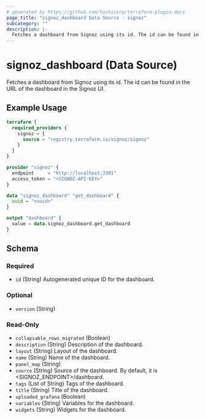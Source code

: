 ```yaml
---
# generated by https://github.com/hashicorp/terraform-plugin-docs
page_title: "signoz_dashboard Data Source - signoz"
subcategory: ""
description: |-
  Fetches a dashboard from Signoz using its id. The id can be found in the URL of the dashboard in the Signoz UI.
---
```


# signoz_dashboard (Data Source)

Fetches a dashboard from Signoz using its id. The id can be found in the URL of the dashboard in the Signoz UI.

## Example Usage

```terraform
terraform {
  required_providers {
    signoz = {
      source = "registry.terraform.io/signoz/signoz"
    }
  }
}

provider "signoz" {
  endpoint     = "http://localhost:3301"
  access_token = "<SIGNOZ-API-KEY>"
}

data "signoz_dashboard" "get_dashboard" {
  uuid = "<uuid>"
}

output "dashboard" {
  value = data.signoz_dashboard.get_dashboard
}
```

<!-- schema generated by tfplugindocs -->
## Schema

### Required

- `id` (String) Autogenerated unique ID for the dashboard.

### Optional

- `version` (String)

### Read-Only

- `collapsable_rows_migrated` (Boolean)
- `description` (String) Description of the dashboard.
- `layout` (String) Layout of the dashboard.
- `name` (String) Name of the dashboard.
- `panel_map` (String)
- `source` (String) Source of the dashboard. By default, it is <SIGNOZ_ENDPOINT>/dashboard.
- `tags` (List of String) Tags of the dashboard.
- `title` (String) Title of the dashboard.
- `uploaded_grafana` (Boolean)
- `variables` (String) Variables for the dashboard.
- `widgets` (String) Widgets for the dashboard.
